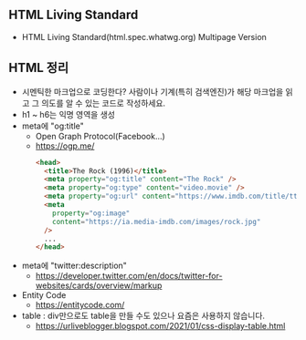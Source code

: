 ## HTML Living Standard

- HTML Living Standard(html.spec.whatwg.org) Multipage Version

## HTML 정리

- 시멘틱한 마크업으로 코딩한다? 사람이나 기계(특히 검색엔진)가 해당 마크업을 읽고 그 의도를 알 수 있는 코드로 작성하세요.
- h1 ~ h6는 익명 영역을 생성
- meta에 "og:title"
  - Open Graph Protocol(Facebook...)
  - https://ogp.me/
    ```html
    <head>
      <title>The Rock (1996)</title>
      <meta property="og:title" content="The Rock" />
      <meta property="og:type" content="video.movie" />
      <meta property="og:url" content="https://www.imdb.com/title/tt0117500/" />
      <meta
        property="og:image"
        content="https://ia.media-imdb.com/images/rock.jpg"
      />
      ...
    </head>
    ```
- meta에 "twitter:description"
  - https://developer.twitter.com/en/docs/twitter-for-websites/cards/overview/markup
- Entity Code
  - https://entitycode.com/
- table : div만으로도 table을 만들 수도 있으나 요즘은 사용하지 않습니다.
  - https://urliveblogger.blogspot.com/2021/01/css-display-table.html

